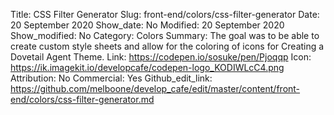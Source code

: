 Title: CSS Filter Generator
Slug: front-end/colors/css-filter-generator
Date: 20 September 2020
Show_date: No
Modified: 20 September 2020
Show_modified: No
Category: Colors
Summary: The goal was to be able to create custom style sheets and allow for the coloring of icons for Creating a Dovetail Agent Theme.
Link: https://codepen.io/sosuke/pen/Pjoqqp
Icon: https://ik.imagekit.io/developcafe/codepen-logo_KODIWLcC4.png
Attribution: No
Commercial: Yes
Github_edit_link: https://github.com/melboone/develop_cafe/edit/master/content/front-end/colors/css-filter-generator.md